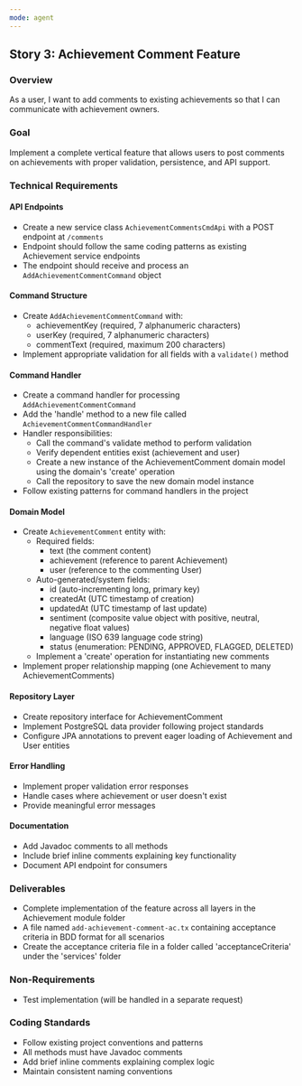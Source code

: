 ```yaml
---
mode: agent
---
```


## Story 3: Achievement Comment Feature

### Overview
As a user, I want to add comments to existing achievements so that I can communicate with achievement owners.

### Goal
Implement a complete vertical feature that allows users to post comments on achievements with proper validation, persistence, and API support.

### Technical Requirements

#### API Endpoints
- Create a new service class `AchievementCommentsCmdApi` with a POST endpoint at `/comments`
- Endpoint should follow the same coding patterns as existing Achievement service endpoints
- The endpoint should receive and process an `AddAchievementCommentCommand` object

#### Command Structure
- Create `AddAchievementCommentCommand` with:
    - achievementKey (required, 7 alphanumeric characters)
    - userKey (required, 7 alphanumeric characters)
    - commentText (required, maximum 200 characters)
- Implement appropriate validation for all fields with a `validate()` method

#### Command Handler
- Create a command handler for processing `AddAchievementCommentCommand`
- Add the 'handle' method to a new file called `AchievementCommentCommandHandler`
- Handler responsibilities:
  - Call the command's validate method to perform validation
  - Verify dependent entities exist (achievement and user)
  - Create a new instance of the AchievementComment domain model using the domain's 'create' operation
  - Call the repository to save the new domain model instance
- Follow existing patterns for command handlers in the project

#### Domain Model
- Create `AchievementComment` entity with:
    - Required fields:
        - text (the comment content)
        - achievement (reference to parent Achievement)
        - user (reference to the commenting User)
    - Auto-generated/system fields:
        - id (auto-incrementing long, primary key)
        - createdAt (UTC timestamp of creation)
        - updatedAt (UTC timestamp of last update)
        - sentiment (composite value object with positive, neutral, negative float values)
        - language (ISO 639 language code string)
        - status (enumeration: PENDING, APPROVED, FLAGGED, DELETED)
    - Implement a 'create' operation for instantiating new comments
- Implement proper relationship mapping (one Achievement to many AchievementComments)

#### Repository Layer
- Create repository interface for AchievementComment
- Implement PostgreSQL data provider following project standards
- Configure JPA annotations to prevent eager loading of Achievement and User entities

#### Error Handling
- Implement proper validation error responses
- Handle cases where achievement or user doesn't exist
- Provide meaningful error messages

#### Documentation
- Add Javadoc comments to all methods
- Include brief inline comments explaining key functionality
- Document API endpoint for consumers

### Deliverables
- Complete implementation of the feature across all layers in the Achievement module folder
- A file named `add-achievement-comment-ac.tx` containing acceptance criteria in BDD format for all scenarios
- Create the acceptance criteria file in a folder called 'acceptanceCriteria' under the 'services' folder

### Non-Requirements
- Test implementation (will be handled in a separate request)

### Coding Standards
- Follow existing project conventions and patterns
- All methods must have Javadoc comments
- Add brief inline comments explaining complex logic
- Maintain consistent naming conventions
